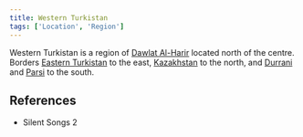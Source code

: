 ```yaml
---
title: Western Turkistan
tags: ['Location', 'Region']
---
```

Western Turkistan is a region of [Dawlat Al-Harir](wiki/Dawlat%20Al-Harir.md) located north of the centre. Borders [Eastern Turkistan](wiki/Eastern%20Turkistan.md) to the east, [Kazakhstan](wiki/Kazakhstan.md) to the north, and [Durrani](wiki/Durrani.md) and [Parsi](wiki/Parsi.md) to the south.

## References
- Silent Songs 2
